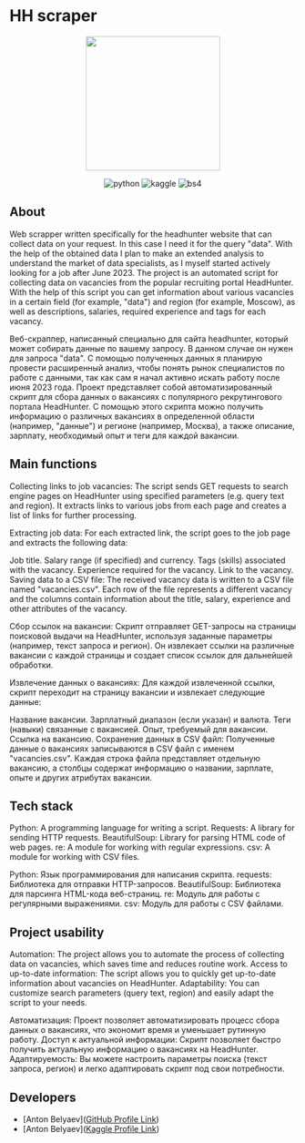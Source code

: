 # HH scraper
<p align="center">
      <img src="https://i.ibb.co/yqymhWY/unnamed-pic-32ratio-1200x800-1200x800-80570.jpg" width="236">
</p>

<p align="center">
   <img src="https://img.shields.io/badge/python-blue" alt="python">
   <img src="https://img.shields.io/badge/scraper-violet" alt="kaggle">
   <img src="https://img.shields.io/badge/beautifulsoup-red" alt="bs4"> 
</p>

## About
Web scrapper written specifically for the headhunter website that can collect data on your request. In this case I need it for the query "data". With the help of the obtained data I plan to make an extended analysis to understand the market of data specialists, as I myself started actively looking for a job after June 2023.
The project is an automated script for collecting data on vacancies from the popular recruiting portal HeadHunter. With the help of this script you can get information about various vacancies in a certain field (for example, "data") and region (for example, Moscow), as well as descriptions, salaries, required experience and tags for each vacancy.

Веб-скраппер, написанный специально для сайта headhunter, который может собирать данные по вашему запросу. В данном случае он нужен для запроса "data". С помощью полученных данных я планирую провести расширенный анализ, чтобы понять рынок специалистов по работе с данными, так как сам я начал активно искать работу после июня 2023 года.
Проект представляет собой автоматизированный скрипт для сбора данных о вакансиях с популярного рекрутингового портала HeadHunter. С помощью этого скрипта можно получить информацию о различных вакансиях в определенной области (например, "данные") и регионе (например, Москва), а также описание, зарплату, необходимый опыт и теги для каждой вакансии.

## Main functions
Collecting links to job vacancies: The script sends GET requests to search engine pages on HeadHunter using specified parameters (e.g. query text and region). It extracts links to various jobs from each page and creates a list of links for further processing.

Extracting job data: For each extracted link, the script goes to the job page and extracts the following data:

Job title.
Salary range (if specified) and currency.
Tags (skills) associated with the vacancy.
Experience required for the vacancy.
Link to the vacancy.
Saving data to a CSV file: The received vacancy data is written to a CSV file named "vacancies.csv". Each row of the file represents a different vacancy and the columns contain information about the title, salary, experience and other attributes of the vacancy.

Сбор ссылок на вакансии: Скрипт отправляет GET-запросы на страницы поисковой выдачи на HeadHunter, используя заданные параметры (например, текст запроса и регион). Он извлекает ссылки на различные вакансии с каждой страницы и создает список ссылок для дальнейшей обработки.

Извлечение данных о вакансиях: Для каждой извлеченной ссылки, скрипт переходит на страницу вакансии и извлекает следующие данные:

Название вакансии.
Зарплатный диапазон (если указан) и валюта.
Теги (навыки) связанные с вакансией.
Опыт, требуемый для вакансии.
Ссылка на вакансию.
Сохранение данных в CSV файл: Полученные данные о вакансиях записываются в CSV файл с именем "vacancies.csv". Каждая строка файла представляет отдельную вакансию, а столбцы содержат информацию о названии, зарплате, опыте и других атрибутах вакансии.


## Tech stack
Python: A programming language for writing a script.
Requests: A library for sending HTTP requests.
BeautifulSoup: Library for parsing HTML code of web pages.
re: A module for working with regular expressions.
csv: A module for working with CSV files.

Python: Язык программирования для написания скрипта.
requests: Библиотека для отправки HTTP-запросов.
BeautifulSoup: Библиотека для парсинга HTML-кода веб-страниц.
re: Модуль для работы с регулярными выражениями.
csv: Модуль для работы с CSV файлами.

## Project usability  
Automation: The project allows you to automate the process of collecting data on vacancies, which saves time and reduces routine work.
Access to up-to-date information: The script allows you to quickly get up-to-date information about vacancies on HeadHunter.
Adaptability: You can customize search parameters (query text, region) and easily adapt the script to your needs.

Автоматизация: Проект позволяет автоматизировать процесс сбора данных о вакансиях, что экономит время и уменьшает рутинную работу.
Доступ к актуальной информации: Скрипт позволяет быстро получить актуальную информацию о вакансиях на HeadHunter.
Адаптируемость: Вы можете настроить параметры поиска (текст запроса, регион) и легко адаптировать скрипт под свои потребности.

## Developers

- [Anton Belyaev]([GitHub Profile Link](https://github.com/Ch3ekiBr3eki))
- [Anton Belyaev]([Kaggle Profile Link](https://www.kaggle.com/antonbelyaevd))
